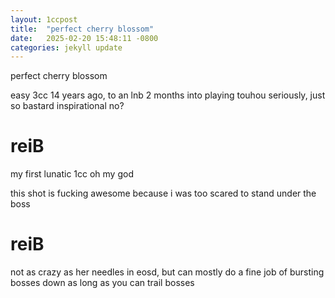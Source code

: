 ```yaml
---
layout: 1ccpost
title:  "perfect cherry blossom"
date:   2025-02-20 15:48:11 -0800
categories: jekyll update 
---
```

perfect cherry blossom

easy 3cc 14 years ago, to an lnb 2 months into playing touhou seriously, just so bastard inspirational no?

# reiB <a name="reiA"></a>
my first lunatic 1cc oh my god

this shot is fucking awesome because i was too scared to stand under the boss

# reiB <a name="reiB"></a>
not as crazy as her needles in eosd, but can mostly do a fine job of bursting bosses down as long as you can trail bosses

   
